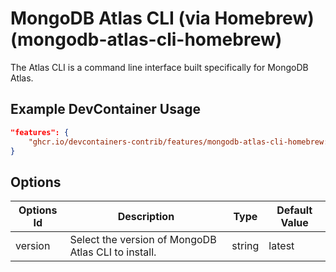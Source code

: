 
# MongoDB Atlas CLI (via Homebrew) (mongodb-atlas-cli-homebrew)

The Atlas CLI is a command line interface built specifically for MongoDB Atlas.

## Example DevContainer Usage

```json
"features": {
    "ghcr.io/devcontainers-contrib/features/mongodb-atlas-cli-homebrew:1": {}
}
```

## Options

| Options Id | Description | Type | Default Value |
|-----|-----|-----|-----|
| version | Select the version of MongoDB Atlas CLI to install. | string | latest |


